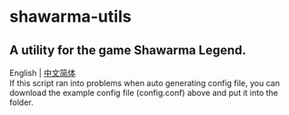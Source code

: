 # shawarma-utils
A utility for the game Shawarma Legend.
--------------------------------------
English | [中文简体]() </br>
If this script ran into problems when auto generating config file, you can download the example config file (config.conf) above and put it into the folder.
